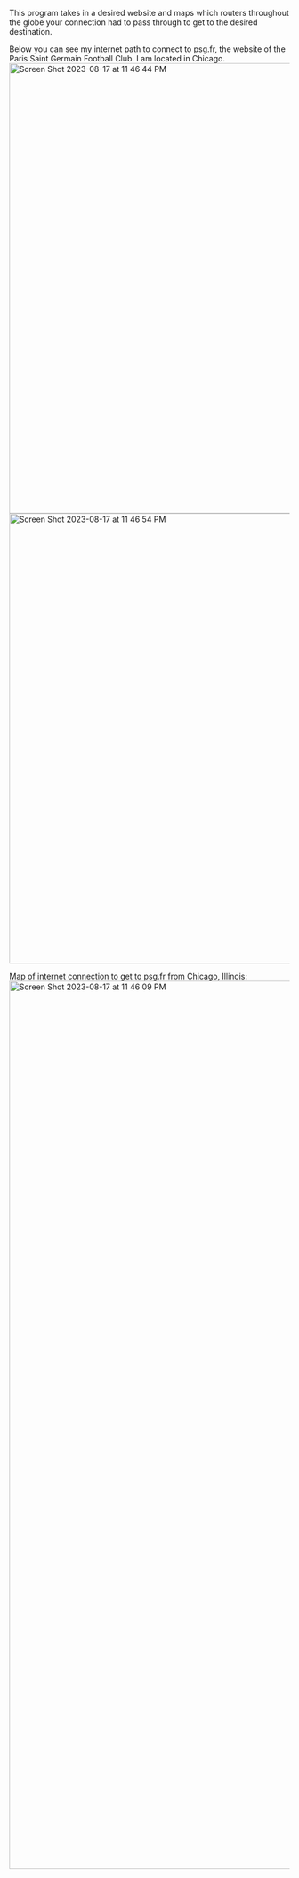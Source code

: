 This program takes in a desired website and maps which routers throughout the globe your connection had to pass through to get to the desired destination.

Below you can see my internet path to connect to psg.fr, the website of the Paris Saint Germain Football Club. I am located in Chicago. 
<img width="809" alt="Screen Shot 2023-08-17 at 11 46 44 PM" src="https://github.com/EvanJW7/IP-Locator/assets/84414002/7bab19d0-f2ca-4721-833c-26247ba4715f">
<img width="809" alt="Screen Shot 2023-08-17 at 11 46 54 PM" src="https://github.com/EvanJW7/IP-Locator/assets/84414002/7f33a6ca-042e-4524-a0ad-7bc36ce739c7">

Map of internet connection to get to psg.fr from Chicago, Illinois:
<img width="1596" alt="Screen Shot 2023-08-17 at 11 46 09 PM" src="https://github.com/EvanJW7/IP-Locator/assets/84414002/bbc83111-5775-4711-a405-be013554c53d">
